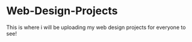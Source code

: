 # Web-Design-Projects

This is where i will be uploading my web design projects for everyone to see!
